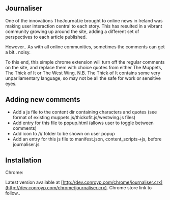 Journaliser
-------------------

One of the innovations TheJournal.ie brought to online news in Ireland was 
making user interaction central to each story. This has resulted in a vibrant
community growing up around the site, adding a different set of perspectives to
each article published.

However.. As with all online communities, sometimes the comments can get a 
bit.. noisy. 

To this end, this simple chrome extension will turn off the regular
comments on the site, and replace them with choice quotes from either The 
Muppets, The Thick of It or The West Wing.
N.B. The Thick of It contains some very unparliamentary language, so may not be
all the safe for work or sensitive eyes.

Adding new comments
-------------
* Add a js file to the content dir containing characters and quotes (see format of
existing muppets.js/thickofit.js/westwing.js files)
* Add entry for this file to popup.html (allows user to toggle between comments)
* Add icon to /i/ folder to be shown on user popup
* Add an entry for this js file to manifest.json, content_scripts->js, before journaliser.js

Installation
-------------

Chrome:

Latest version available at [http://dev.conroyp.com/chrome/journaliser.crx](http://dev.conroyp.com/chrome/journaliser.crx).
Chrome store link to follow..

